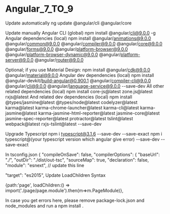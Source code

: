 # Angular_7_TO_9

Update automatically
ng update @angular/cli @angular/core
 
Update manually
Angular CLI (global)
npm install @angular/cli@9.0.0 -g
Angular dependencies (local)
npm install @angular/animations@9.0.0 @angular/common@9.0.0 @angular/compiler@9.0.0 @angular/core@9.0.0 @angular/forms@9.0.0 @angular/platform-browser@9.0.0 @angular/platform-browser-dynamic@9.0.0 @angular/platform-server@9.0.0 @angular/router@9.0.0
 
Optional; if you use Material Design:
npm install @angular/cdk@9.0.0 @angular/material@9.0.0
Angular dev dependencies (local)
npm install @angular-devkit/build-angular@0.900.1 @angular/compiler-cli@9.0.0 @angular/cli@9.0.0 @angular/language-service@9.0.0 --save-dev
All other related dependencies (local)
npm install core-js@latest zone.js@latest rxjs@latest
And related dev dependencies (local)
npm install @types/jasmine@latest @types/node@latest codelyzer@latest karma@latest karma-chrome-launcher@latest karma-cli@latest karma-jasmine@latest karma-jasmine-html-reporter@latest jasmine-core@latest jasmine-spec-reporter@latest protractor@latest tslint@latest webpack@latest rxjs-tslint@latest --save-dev

Upgrade Typescript
npm i typescript@3.1.6 --save-dev --save-exact
npm i typescript@(your typescript version which angular give error) --save-dev --save-exact

In tsconfig.json
{
  "compileOnSave": false,
  "compilerOptions": {
    "baseUrl": "./",
    "outDir": "./dist/out-tsc",
    "sourceMap": true,
    "declaration": false,
    "module": "esnext", // update this line

"target": "es2015",
Update LoadChildren Syntax

   {path:'page', loadChildren:() => import('./page/page.module').then(m=>m.PageModule)},

In case you get errors here, please remove package-lock.json and node_modules and run a npm install .
